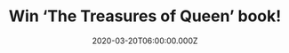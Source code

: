 ---
campaign-uuid: "c-72b3037f-5a9d-4281-a2cc-f750340d4f7d"
type: "Competition"
category: "Music"
date: "2020-03-20T06:00:00.000Z"
end-date: "2020-04-20T23:59:00.000Z"
disable-form: false
is_promoted: false
has_entry_page: true
title: "Win ‘The Treasures of Queen’ book!"
competition-description: "<p>’The Treasures of Queen’ celebrates the band, its members,\
  \ recordings and concerts through images and the written word, as well as through\
  \ the unique pieces of memorabilia that are from the private collections of Queen's\
  \ members.</p>\n<p>We are giving you the chance of winning a copy of this amazing\
  \ book. Click below and it could be yours!</p>\n"
hero-header: "Win ‘The Treasures of Queen’ book!"
terms-confirmation: "N/A"
banner-img: "https://assets.expresslyapp.com/asset-0c45a1f7-f6df-44e9-abcf-758b7440786b.jpg"
logo-left-href: "aaa.nme.com"
logo-left-image: "https://assets.expresslyapp.com/asset-28c9bd8e-32c8-4fa6-abc0-4f4c500c7188.jpg"
logo-left-title: "NME AAA"
bg-image-hero: "https://assets.expresslyapp.com/asset-76f4ff0f-8bd8-42d5-b46e-5008599b83b1.jpg"
bg-image-first: "https://assets.expresslyapp.com/asset-34e7bf14-5388-421d-a645-c9d58d9516fc.jpg"
section1-content: "<p>Queen has been awarded Best Band, Best Album, Best Single, Best\
  \ Video and Best Live Act, and now is the subject of the most successful music biopic\
  \ of all time, Bohemian Rhapsody.</p>\n<p>Gain unprecedented access to all areas,\
  \ and the chance to see some amazing memorabilia reproduced on the page: backstage\
  \ passes, handwritten lyrics, unpublished album art, ultra-rare posters, original\
  \ tour itineraries, postcards, limited-edition records, invites to the now-legendary\
  \ tour parties and more!</p>\n<p>Click below and it could be yours!</p>\n"
entry-title: "Win ‘The Treasures of Queen’ book!"
entry-content: "<p>Enter the draw to win ‘The Treasures of Queen’ book by completing\
  \ the form below before 23:59 on the 20th of April 2020.</p>\n"
has-winner: true
winner-title: "CONGRATULATIONS to Tony H. who won ‘The Treasures of Queen’ book!"
winner-banner: "https://assets.expresslyapp.com/asset-0b46ac08-32a3-4700-92c5-290b92e54a54.jpg"
prize-description: "‘The Treasures of Queen’ book!"
special-conditions: "Multiple entries are allowed up to one every day.\r\n\r\nThis\
  \ competition is also available on: https://club.expressly.io/competitions/treasures-queen-book-giveaway"
country-restrictions:
- "GB"
---